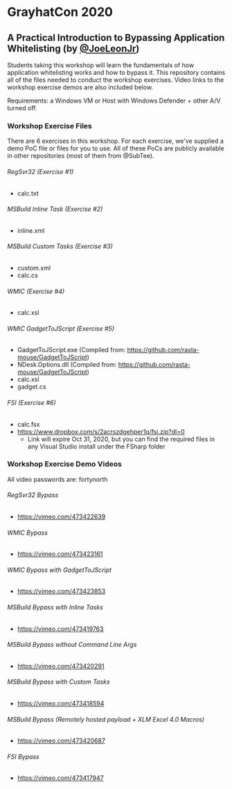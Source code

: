 # GrayhatCon 2020

## A Practical Introduction to Bypassing Application Whitelisting (by [@JoeLeonJr](https://github.com/joeleonjr))

Students taking this workshop will learn the fundamentals of how application whitelisting works and how to bypass it. This repository contains all of the files needed to conduct the workshop exercises. Video links to the workshop exercise demos are also included below. 

Requirements: a Windows VM or Host with Windows Defender + other A/V turned off. 

### Workshop Exercise Files
There are 6 exercises in this workshop. For each exercise, we've supplied a demo PoC file or files for you to use. All of these PoCs are publicly available in other repositories (most of them from @SubTee).

###### RegSvr32 (Exercise #1)
- calc.txt

###### MSBuild Inline Task (Exercise #2)
- inline.xml

###### MSBuild Custom Tasks (Exercise #3)
- custom.xml
- calc.cs

###### WMIC (Exercise #4)
- calc.xsl

###### WMIC GadgetToJScript (Exercise #5)
- GadgetToJScript.exe (Compiled from: https://github.com/rasta-mouse/GadgetToJScript)
- NDesk.Options.dll (Compiled from: https://github.com/rasta-mouse/GadgetToJScript)
- calc.xsl
- gadget.cs

###### FSI (Exercise #6)
- calc.fsx
- https://www.dropbox.com/s/2acrszdgehper1q/fsi.zip?dl=0
  - Link will expire Oct 31, 2020, but you can find the required files in any Visual Studio install under the FSharp folder

### Workshop Exercise Demo Videos

All video passwords are: fortynorth

###### RegSvr32 Bypass
- https://vimeo.com/473422639

###### WMIC Bypass
- https://vimeo.com/473423161

###### WMIC Bypass with GadgetToJScript
- https://vimeo.com/473423853

###### MSBuild Bypass with Inline Tasks
- https://vimeo.com/473419763

###### MSBuild Bypass without Command Line Args
- https://vimeo.com/473420291

###### MSBuild Bypass with Custom Tasks
- https://vimeo.com/473418594

###### MSBuild Bypass (Remotely hosted payload + XLM Excel 4.0 Macros)
- https://vimeo.com/473420687

###### FSI Bypass
- https://vimeo.com/473417947
